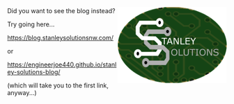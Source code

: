 <img src="https://raw.githubusercontent.com/engineerjoe440/engineerjoe440/main/Images/StanleySolutions.png" width="250" alt="logo" align="right">
Did you want to see the blog instead?

Try going here...

https://blog.stanleysolutionsnw.com/

or

https://engineerjoe440.github.io/stanley-solutions-blog/

(which will take you to the first link, anyway...)